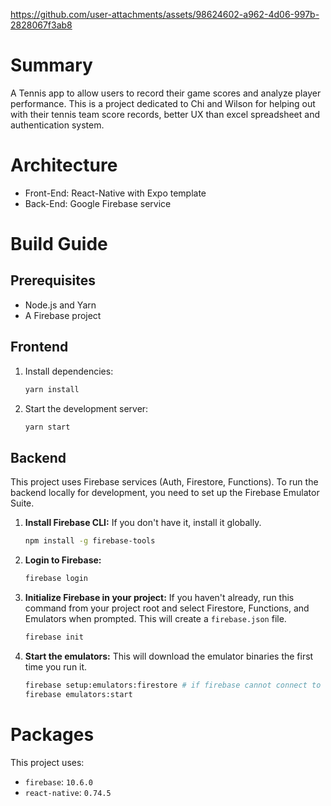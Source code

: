 

https://github.com/user-attachments/assets/98624602-a962-4d06-997b-2828067f3ab8


# Summary 

A Tennis app to allow users to record their game scores and analyze player performance.
This is a project dedicated to Chi and Wilson for helping out with their tennis team score records, better UX than excel spreadsheet and authentication system. 

# Architecture 
- Front-End: React-Native with Expo template
- Back-End: Google Firebase service

# Build Guide

## Prerequisites
- Node.js and Yarn
- A Firebase project

## Frontend
1.  Install dependencies:
    ```bash
    yarn install
    ```
2.  Start the development server:
    ```bash
    yarn start
    ```

## Backend

This project uses Firebase services (Auth, Firestore, Functions). To run the backend locally for development, you need to set up the Firebase Emulator Suite.

1.  **Install Firebase CLI:** If you don't have it, install it globally.
    ```bash
    npm install -g firebase-tools
    ```

2.  **Login to Firebase:**
    ```bash
    firebase login
    ```

3.  **Initialize Firebase in your project:** If you haven't already, run this command from your project root and select Firestore, Functions, and Emulators when prompted. This will create a `firebase.json` file.
    ```bash
    firebase init
    ```

4.  **Start the emulators:** This will download the emulator binaries the first time you run it.
    ```bash
    firebase setup:emulators:firestore # if firebase cannot connect to .jar file with cloud
    firebase emulators:start
    ```

# Packages

This project uses:
- `firebase`: `10.6.0`
- `react-native`: `0.74.5`
